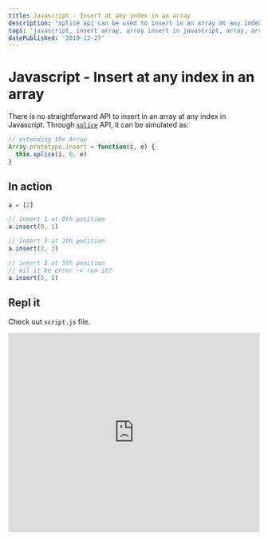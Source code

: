 ```yaml
---
title: Javascript - Insert at any index in an array
description: 'splice api can be used to insert in an array at any index'
tags: 'javascript, insert array, array insert in javascript, array, array insert, splice'
datePublished: '2019-12-27'
---
```


# Javascript - Insert at any index in an array

There is no straightforward API to insert in an array at any index in Javascript. Through [`splice`](https://developer.mozilla.org/en-US/docs/Web/JavaScript/Reference/Global_Objects/Array/splice) API, it can be simulated as:

```javascript
// extending the Array
Array.prototype.insert = function(i, e) {
  this.splice(i, 0, e)
}
```

## In action

```javascript
a = [2]

// insert 1 at 0th position
a.insert(0, 1)

// insert 3 at 2th position
a.insert(2, 3)

// insert 5 at 5th position
// wil it be error -> run it?
a.insert(5, 5)
```

## Repl it

Check out `script.js` file.

<iframe height="400px" width="100%" src="https://repl.it/@DM8tyProgrammer/js-array-insert?lite=true&outputonly=1" scrolling="no" frameborder="no" allowtransparency="true" allowfullscreen="true" sandbox="allow-forms allow-pointer-lock allow-popups allow-same-origin allow-scripts allow-modals"></iframe>
